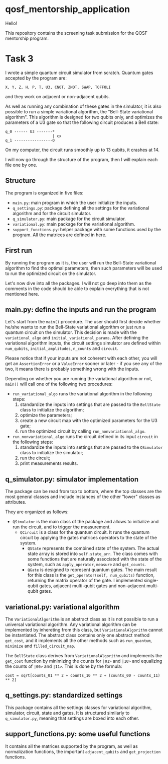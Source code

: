 # qosf_mentorship_application

Hello!

This repository contains the screening task submission for the QOSF mentorship program.

# Task 3
I wrote a simple quantum circuit simulator from scratch. Quantum gates accepted by the program are: 
```
X, Y, Z, H, P, T, U3, CNOT, ZNOT, SWAP, TOFFOLI
```
and they work on adjacent or non-adjacent qubits.

As well as running any combination of these gates in the simulator, it is also possible to run a simple variational algorithm, the "Bell-State variational algorithm". This algorithm is designed for two qubits only, and optimizes the parameters of a U3 gate so that the following circuit produces a Bell state:

```
q_0 ------ U3 -------*
                     | cx
q_1 -----------------O
```

On my computer, the circuit runs smoothly up to 13 qubits, it crashes at 14.

I will now go through the structure of the program, then I will explain each file one by one.

## Structure
The program is organized in five files:
- `main.py`: main program in which the user initialize the inputs.
- `q_settings.py`: package defining all the settings for the variational algorithm and for the circuit simulator.
- `q_simulator.py`: main package for the circuit simulator.
- `variational.py`: main package for the variational algorithm.
- `support_functions.py`: helper package with some functions used by the program. All the matrices are defined in here.

## First run
By running the program as it is, the user will run the Bell-State variational algorithm to find the optimal parameters, then such parameters will be used to run the optimized circuit on the simulator.

Let's now dive into all the packages. I will not go deep into them as the comments in the code should be able to explain everything that is not mentioned here.

## main.py: define the inputs and run the program
Let's start from the `main()` procedure. The user should first decide whether he/she wants to run the Bell-State variational algorithm or just run a quantum circuit on the simulator. This decision is made with the `variational_algo` and `initial_variational_params`. 
After defining the variational algorithm inputs, the circuit settings simulator are defined within `num_qubits`, `initial_amplitudes`, `n_counts` and `circuit`.

Please notice that if your inputs are not coherent with each other, you will get an `AssertionError` or a `ValueError` sooner or later - if you see any of the two, it means there is probably something wrong with the inputs.

Depending on whether you are running the variational algorithm or not, `main()` will call one of the following two procedures:
- `run_variational_algo` runs the variational algorithm in the following steps:
  1. standardize the inputs into settings that are passed to the `BellState` class to initialize the algorithm; 
  2. optimize the parameters;
  3. create a new circuit map with the optimized parameters for the U3 gate;
  4. run the optimized circuit by calling `run_nonvariational_algo`.
- `run_nonvariational_algo` runs the circuit defined in its input `circuit` in the following steps:
  1. standardize the inputs into settings that are passed to the `QSimulator` class to initialize the simulator;
  2. run the circuit;
  3. print measurements results.
  
## q_simulator.py: simulator implementation
The package can be read from top to bottom, where the top classes are the most general classes and include instances of the other "lower" classes as attributes.

They are organized as follows:
- `QSimulator` is the main class of the package and allows to initialize and run the circuit, and to trigger the measurement.
  - `QCircuit` is a class for the quantum circuit. It runs the quantum circuit by applying the gates matrices operators to the state of the system.
    - `QState` represents the combined state of the system. The actual state array is stored into `self.state_arr`. The class comes with some functions that are naturally associated with the state of the system, such as `apply_operator`, `measure` and `get_counts`.
    - `QGate` is designed to represent quantum gates. The main result for this class is the `get_operator(self, num_qubits)` function, returning the matrix operator of the gate. I implemented single-qubit gates, adjacent multi-qubit gates and non-adjacent multi-qubit gates.
    
## variational.py: variational algorithm
The `VariationalAlgorithm` is an abstract class as it is not possible to run a universal variational algorithm. Any variational algorithm can be implemented by inhereting from this class, but `VariationalAlgorithm` cannot be instantiated. The abstract class contains only one abstract method `get_cost`, and it implements all the other methods such as `run_quantum`, `minimize` and `filled_circuit_map`.

The `BellState` class derives from `VariationalAlgorithm` and implements the `get_cost` function by minimizing the counts for `|01>` and `|10>` and equalizing the counts of `|00>` and `|11>`. This is done by the formula:
```
cost = sqrt[counts_01 ** 2 + counts_10 ** 2 + (counts_00 - counts_11) ** 2]
```

## q_settings.py: standardized settings
This package contains all the settings classes for variational algorithm, simulator, circuit, state and gates. It is structured similarly to `q_simulator.py`, meaning that settings are boxed into each other.

## support_functions.py: some useful functions
It contains all the matrices supported by the program, as well as normalization functions, the important `adjacent_qubits` and `get_projection` functions.


